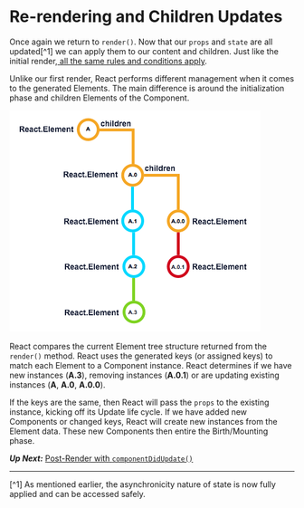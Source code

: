 # Re-rendering and Children Updates
 Once again we return to `render()`. Now that our `props` and `state` are all updated[^1] we can apply them to our content and children. Just like the initial render,[ all the same rules and conditions apply](../birth/component_render.md). 
  
 Unlike our first render, React performs different management when it comes to the generated Elements. The main difference is around the initialization phase and children Elements of the Component. 
 
 ![](react-tree-update.png)
 
 React compares the current Element tree structure returned from the `render()` method. React uses the generated keys (or assigned keys) to match each Element to a Component instance. React determines if we have new instances (**A.3**), removing instances (**A.0.1**) or are updating existing instances (**A**, **A.0**, **A.0.0**).
 
 If the keys are the same, then React will pass the `props` to the existing instance, kicking off its Update life cycle. If we have added new Components or changed keys, React will create new instances from the Element data. These new Components then entire the Birth/Mounting phase.
 
 ***Up Next:*** [Post-Render with `componentDidUpdate()`](postrender_with_componentdidupdate.md)
 
 ---
 
 [^1] As mentioned earlier, the asynchronicity nature of state is now fully applied and can be accessed safely.
 
 